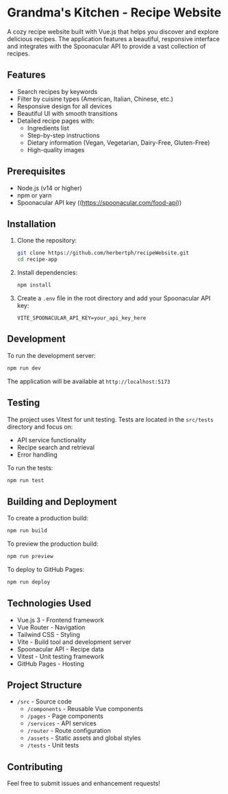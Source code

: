 # Grandma's Kitchen - Recipe Website

A cozy recipe website built with Vue.js that helps you discover and explore delicious recipes. The application features a beautiful, responsive interface and integrates with the Spoonacular API to provide a vast collection of recipes.

## Features

- Search recipes by keywords
- Filter by cuisine types (American, Italian, Chinese, etc.)
- Responsive design for all devices
- Beautiful UI with smooth transitions
- Detailed recipe pages with:
  - Ingredients list
  - Step-by-step instructions
  - Dietary information (Vegan, Vegetarian, Dairy-Free, Gluten-Free)
  - High-quality images

## Prerequisites

- Node.js (v14 or higher)
- npm or yarn
- Spoonacular API key ((https://spoonacular.com/food-api))

## Installation

1. Clone the repository:
   ```bash
   git clone https://github.com/herbertph/recipeWebsite.git
   cd recipe-app
   ```

2. Install dependencies:
   ```bash
   npm install
   ```

3. Create a `.env` file in the root directory and add your Spoonacular API key:
   ```
   VITE_SPOONACULAR_API_KEY=your_api_key_here
   ```

## Development

To run the development server:
```bash
npm run dev
```

The application will be available at `http://localhost:5173`

## Testing

The project uses Vitest for unit testing. Tests are located in the `src/tests` directory and focus on:
- API service functionality
- Recipe search and retrieval
- Error handling

To run the tests:
```bash
npm run test
```

## Building and Deployment

To create a production build:
```bash
npm run build
```

To preview the production build:
```bash
npm run preview
```

To deploy to GitHub Pages:
```bash
npm run deploy
```

## Technologies Used

- Vue.js 3 - Frontend framework
- Vue Router - Navigation
- Tailwind CSS - Styling
- Vite - Build tool and development server
- Spoonacular API - Recipe data
- Vitest - Unit testing framework
- GitHub Pages - Hosting

## Project Structure

- `/src` - Source code
  - `/components` - Reusable Vue components
  - `/pages` - Page components
  - `/services` - API services
  - `/router` - Route configuration
  - `/assets` - Static assets and global styles
  - `/tests` - Unit tests

## Contributing

Feel free to submit issues and enhancement requests!